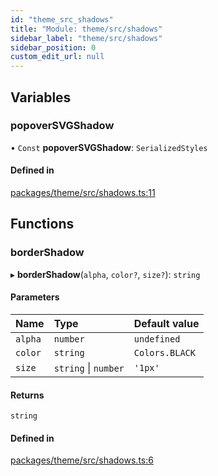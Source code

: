 ```yaml
---
id: "theme_src_shadows"
title: "Module: theme/src/shadows"
sidebar_label: "theme/src/shadows"
sidebar_position: 0
custom_edit_url: null
---
```


## Variables

### popoverSVGShadow

• `Const` **popoverSVGShadow**: `SerializedStyles`

#### Defined in

[packages/theme/src/shadows.ts:11](https://github.com/rozzzly/overcast-ui/blob/23b69a1/packages/theme/src/shadows.ts#L11)

## Functions

### borderShadow

▸ **borderShadow**(`alpha`, `color?`, `size?`): `string`

#### Parameters

| Name | Type | Default value |
| :------ | :------ | :------ |
| `alpha` | `number` | `undefined` |
| `color` | `string` | `Colors.BLACK` |
| `size` | `string` \| `number` | `'1px'` |

#### Returns

`string`

#### Defined in

[packages/theme/src/shadows.ts:6](https://github.com/rozzzly/overcast-ui/blob/23b69a1/packages/theme/src/shadows.ts#L6)
